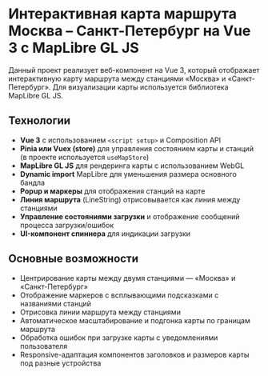 # Интерактивная карта маршрута Москва – Санкт-Петербург на Vue 3 с MapLibre GL JS

Данный проект реализует веб-компонент на Vue 3, который отображает интерактивную карту маршрута между станциями «Москва» и «Санкт-Петербург». Для визуализации карты используется библиотека MapLibre GL JS.

## Технологии

- **Vue 3** с использованием `<script setup>` и Composition API  
- **Pinia или Vuex (store)** для управления состоянием карты и станций (в проекте используется `useMapStore`)  
- **MapLibre GL JS** для рендеринга карты с использованием WebGL  
- **Dynamic import** MapLibre для уменьшения размера основного бандла  
- **Popup и маркеры** для отображения станций на карте  
- **Линия маршрута** (LineString) отрисовывается как линия между станциями  
- **Управление состояниями загрузки** и отображение сообщений процесса загрузки/ошибок  
- **UI-компонент спиннера** для индикации загрузки  

## Основные возможности

- Центрирование карты между двумя станциями — «Москва» и «Санкт-Петербург»  
- Отображение маркеров с всплывающими подсказками с названиями станций  
- Отрисовка линии маршрута между станциями  
- Автоматическое масштабирование и подгонка карты по границам маршрута  
- Обработка ошибок при загрузке карты с уведомлениями пользователя  
- Responsive-адаптация компонентов заголовков и размеров карты под разные устройства  
